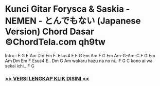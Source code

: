 
 # Kunci Gitar Forysca & Saskia - NEMEN - とんでもない (Japanese Version) Chord Dasar ©ChordTela.com qh9tw


Intro : F G E Am Dm Em F..Esus4 E F G Em Am F G Em Am-G-Am-C F G Em Am Dm Em F Esus4 E.. Dm G Am wakaru hazu na no ni.. F G C kono ai wa sekai ichi.. F G

###  <a href="https://shortlighzx.web.app?sq=Kunci Gitar Forysca & Saskia - NEMEN - とんでもない (Japanese Version) Chord Dasar ©ChordTela.com"> >> VERSI LENGKAP KLIK DISINI << </a>
